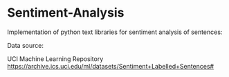 # Sentiment-Analysis
Implementation of python text libraries for sentiment analysis of sentences:

Data source:

UCI Machine Learning Repository
https://archive.ics.uci.edu/ml/datasets/Sentiment+Labelled+Sentences#
